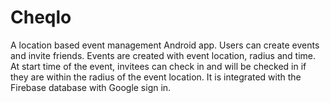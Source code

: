 # Cheqlo
A location based event management Android app. Users can create events and invite friends. Events are created with event location, radius and time. At start time of the event, invitees can check in and will be checked in if they are within the radius of the event location. It is integrated with the Firebase database with Google sign in. 
